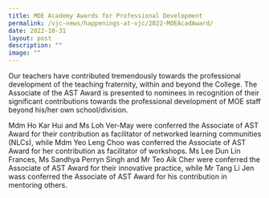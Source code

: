 ```yaml
---
title: MOE Academy Awards for Professional Development
permalink: /vjc-news/happenings-at-vjc/2022-MOEAcadAward/
date: 2022-10-31
layout: post
description: ""
image: ""
---
```


Our teachers have contributed tremendously towards the professional development of the teaching fraternity, within and beyond the College. The Associate of the AST Award is presented to nominees in recognition of their significant contributions towards the professional development of MOE staff beyond his/her own school/division.

Mdm Ho Kar Hui and Ms Loh Ver-May were conferred the Associate of AST Award for their contribution as facilitator of networked learning communities (NLCs), while Mdm Yeo Leng Choo was conferred the Associate of AST Award for her contribution as facilitator of workshops. Ms Lee Dun Lin Frances, Ms Sandhya Perryn Singh and Mr Teo Aik Cher were conferred the Associate of AST Award for their innovative practice, while Mr Tang Li Jen wass conferred the Associate of AST Award for his contribution in mentoring others.
